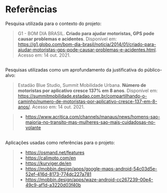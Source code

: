 # Referências
 Pesquisa utilizada para o contexto do projeto:
> G1 - BOM DIA BRASIL. **Criado para ajudar motoristas, GPS pode causar problemas e acidentes**. Disponível em: https://g1.globo.com/bom-dia-brasil/noticia/2014/01/criado-para-ajudar-motoristas-gps-pode-causar-problemas-e-acidentes.html. Acesso em: 14 out. 2021.
##

 Pesquisas utilizadas como um aprofundamento da justificativa do público-alvo:
> Estadão Blue Studio, Summit Mobilidade Urbana. **Número de motoristas por aplicativo cresce 137% em 8 anos**. Disponível em: https://summitmobilidade.estadao.com.br/compartilhando-o-caminho/numero-de-motoristas-por-aplicativo-cresce-137-em-8-anos/. Acesso em: 14 out. 2021.




> - https://www.acritica.com/channels/manaus/news/homens-sao-maioria-no-transito-mas-mulheres-sao-mais-cuidadosas-no-volante
##

 Aplicações usadas como referências para o projeto: 
> - https://osmand.net/features
> - https://calimoto.com/en
> - https://kurviger.de/en
> - https://mobbin.design/apps/google-maps-android-54c03d5e-52ef-416d-8173-774dc227a781
> - https://mobbin.design/apps/waze-android-cc267239-00e4-49c9-af1d-a3220d03f40b

